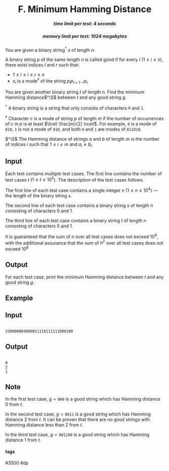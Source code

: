 <h1 style='text-align: center;'> F. Minimum Hamming Distance</h1>

<h5 style='text-align: center;'>time limit per test: 4 seconds</h5>
<h5 style='text-align: center;'>memory limit per test: 1024 megabytes</h5>

You are given a binary string$^\dagger$ $s$ of length $n$.

A binary string $p$ of the same length $n$ is called good if for every $i$ ($1 \leq i \leq n$), there exist indices $l$ and $r$ such that: 

* $1 \leq l \leq i \leq r \leq n$
* $s_i$ is a mode$^\ddagger$ of the string $p_lp_{l+1}\ldots p_r$

You are given another binary string $t$ of length $n$. Find the minimum Hamming distance$^\S$ between $t$ and any good string $g$.

$^\dagger$ A binary string is a string that only consists of characters $\mathtt{0}$ and $\mathtt{1}$.

$^\ddagger$ Character $c$ is a mode of string $p$ of length $m$ if the number of occurrences of $c$ in $p$ is at least $\lceil \frac{m}{2} \rceil$. For example, $\mathtt{0}$ is a mode of $\mathtt{010}$, $\mathtt{1}$ is not a mode of $\mathtt{010}$, and both $\mathtt{0}$ and $\mathtt{1}$ are modes of $\mathtt{011010}$.

$^\S$ The Hamming distance of strings $a$ and $b$ of length $m$ is the number of indices $i$ such that $1 \leq i \leq m$ and $a_i \neq b_i$.

## Input

Each test contains multiple test cases. The first line contains the number of test cases $t$ ($1 \le t \le 10^5$). The description of the test cases follows.

The first line of each test case contains a single integer $n$ ($1 \le n \le 10^4$) — the length of the binary string $s$.

The second line of each test case contains a binary string $s$ of length $n$ consisting of characters 0 and 1.

The third line of each test case contains a binary string $t$ of length $n$ consisting of characters 0 and 1.

It is guaranteed that the sum of $n$ over all test cases does not exceed $10^6$, with the additional assurance that the sum of $n^2$ over all test cases does not exceed $10^8$

## Output

For each test case, print the minimum Hamming distance between $t$ and any good string $g$.

## Example

## Input


```

330000004000011116111111000100
```
## Output


```

0
2
1

```
## Note

In the first test case, $g=\mathtt{000}$ is a good string which has Hamming distance $0$ from $t$.

In the second test case, $g=\mathtt{0011}$ is a good string which has Hamming distance $2$ from $t$. It can be proven that there are no good strings with Hamming distance less than $2$ from $t$.

In the third test case, $g=\mathtt{001100}$ is a good string which has Hamming distance $1$ from $t$.



#### tags 

#3500 #dp 